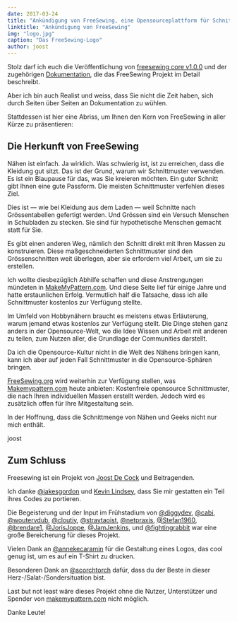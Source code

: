 ```yaml
---
date: 2017-03-24
title: "Ankündigung von FreeSewing, eine Opensourceplattform für Schnittmuster auf Mass"
linktitle: "Ankündigung von FreeSewing"
img: "logo.jpg"
caption: "Das FreeSewing-Logo"
author: joost
---
```


Stolz darf ich euch die Veröffentlichung von [freesewing core v1.0.0](https://github.com/freesewing/core) und der zugehörigen [Dokumentation](/docs), die das FreeSewing Projekt im Detail beschreibt.

Aber ich bin auch Realist und weiss, dass Sie nicht die Zeit haben, sich durch Seiten über Seiten an Dokumentation zu wühlen.

Stattdessen ist hier eine Abriss, um Ihnen den Kern von FreeSewing in aller Kürze zu präsentieren:

## Die Herkunft von FreeSewing
Nähen ist einfach. Ja wirklich. Was schwierig ist, ist zu erreichen, dass die Kleidung gut sitzt. Das ist der Grund, warum wir Schnittmuster verwenden. Es ist ein Blaupause für das, was Sie kreieren möchten. Ein guter Schnitt gibt Ihnen eine gute Passform. Die meisten Schnittmuster verfehlen dieses Ziel.

Dies ist &mdash; wie bei Kleidung aus dem Laden &mdash; weil Schnitte nach Grössentabellen gefertigt werden. Und Grössen sind ein Versuch Menschen in Schubladen zu stecken. Sie sind für hypothetische Menschen gemacht statt für Sie.

Es gibt einen anderen Weg, nämlich den Schnitt direkt mit Ihren Massen zu konstruieren. Diese maßgeschneiderten Schnittmuster sind den Grössenschnitten weit überlegen, aber sie erfordern viel Arbeit, um sie zu erstellen.

Ich wollte diesbezüglich Abhilfe schaffen und diese Anstrengungen mündeten in [MakeMyPattern.com](https://makemypattern.com/). Und diese Seite lief für einige Jahre und hatte erstaunlichen Erfolg. Vermutlich half die Tatsache, dass ich alle Schnittmuster kostenlos zur Verfügung stellte.

Im Umfeld von Hobbynähern braucht es meistens etwas Erläuterung, warum jemand etwas kostenlos zur Verfügung stellt. Die Dinge stehen ganz anders in der Opensource-Welt, wo die Idee Wissen und Arbeit mit anderen zu teilen, zum Nutzen aller, die Grundlage der Communities darstellt.

Da ich die Opensource-Kultur nicht in die Welt des Nähens bringen kann, kann ich aber auf jeden Fall Schnittmuster in die Opensource-Sphären bringen.

[FreeSewing.org](https://freesewing.org/) wird weiterhin zur Verfügung stellen, was [Makemypattern.com](https://makemypattern.com/) heute anbieten: Kostenfreie opensource Schnittmuster, die nach Ihren individuellen Massen erstellt werden. Jedoch wird es zusätzlich offen für Ihre Mitgestaltung sein.

In der Hoffnung, dass die Schnittmenge von Nähen und Geeks nicht nur mich enthält.

joost

## Zum Schluss
Freesewing ist ein Projekt von [Joost De Cock](https://github.com/joostdecock) und Beitragenden.

Ich danke [@jakesgordon](https://github.com/jakesgordon) und [Kevin Lindsey](http://www.kevlindev.com), dass Sie mir gestatten ein Teil ihres Codes zu portieren.

Die Begeisterung und der Input im Frühstadium von [@diggydev](https://github.com/diggydev), [@cabi](https://github.com/cabi), [@woutervdub](https://github.com/woutervdub), [@cloutiy](https://github.com/cloutiy), [@straytaoist](https://github.com/straytaoist), [@netpraxis](https://github.com/netpraxis), [@Stefan1960](https://github.com/Stefan1960), [@brendare1](https://github.com/brendare1), [@JorisJoppe](https://github.com/JorisJoppe), [@JamJenkins](https://github.com/JamJenkins), und [@fightingrabbit](https://github.com/fightingrabbit) war eine große Bereicherung für dieses Projekt.

Vielen Dank an [@annekecaramin](https://twitter.com/annekecaramin) für die Gestaltung eines Logos, das cool genug ist, um es auf ein T-Shirt zu drucken.

Besonderen Dank an [@scorchtorch](https://twitter.com/scorchtorch) dafür, dass du der Beste in dieser Herz-/Salat-/Sondersituation bist.

Last but not least wäre dieses Projekt ohne die Nutzer, Unterstützer und Spender von [makemypattern.com](https://makemypattern.com/) nicht möglich.

Danke Leute!
